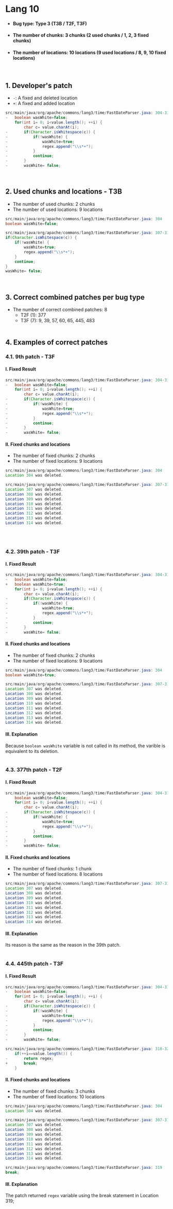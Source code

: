 # Lang 10
* <h4>Bug type: Type 3 (T3B / T2F, T3F)</h4>
* <h4>The number of chunks: 3 chunks (2 used chunks / 1, 2, 3 fixed chunks)</h4>
* <h4>The number of locations: 10 locations (9 used locations / 8, 9, 10 fixed locations)</h4>
<br>

## 1. Developer's patch
* `-`: A fixed and deleted location
* `+`: A fixed and added location
```java
src/main/java/org/apache/commons/lang3/time/FastDateParser.java: 304-314
-   boolean wasWhite=false;
    for(int i= 0; i<value.length(); ++i) {
        char c= value.charAt(i);
-       if(Character.isWhitespace(c)) {
-           if(!wasWhite) {
-               wasWhite=true;
-               regex.append("\\s*+");
-           }
-           continue;
-       }
-       wasWhite= false;
```
<br>

## 2. Used chunks and locations - T3B
* The number of used chunks: 2 chunks
* The number of used locations: 9 locations
```java
src/main/java/org/apache/commons/lang3/time/FastDateParser.java: 304
boolean wasWhite=false;
```

```java
src/main/java/org/apache/commons/lang3/time/FastDateParser.java: 307-314
if(Character.isWhitespace(c)) {
    if(!wasWhite) {
        wasWhite=true;
        regex.append("\\s*+");
    }
    continue;
}
wasWhite= false;
```
<br>

## 3. Correct combined patches per bug type
* The number of correct combined patches: 8
    * T2F (1): 377
    * T3F (7): 9, 39, 57, 60, 65, 445, 483
<br><br>

## 4. Examples of correct patches
### 4.1. 9th patch - T3F
#### I. Fixed Result
```java
src/main/java/org/apache/commons/lang3/time/FastDateParser.java: 304-314
-   boolean wasWhite=false;
    for(int i= 0; i<value.length(); ++i) {
        char c= value.charAt(i);
-       if(Character.isWhitespace(c)) {
-           if(!wasWhite) {
-               wasWhite=true;
-               regex.append("\\s*+");
-           }
-           continue;
-       }
-       wasWhite= false;
```

#### II. Fixed chunks and locations
* The number of fixed chunks: 2 chunks
* The number of fixed locations: 9 locations
```java
src/main/java/org/apache/commons/lang3/time/FastDateParser.java: 304
Location 304 was deleted.
```

```java
src/main/java/org/apache/commons/lang3/time/FastDateParser.java: 307-314
Location 307 was deleted.
Location 308 was deleted.
Location 309 was deleted.
Location 310 was deleted.
Location 311 was deleted.
Location 312 was deleted.
Location 313 was deleted.
Location 314 was deleted.
```
<br><br>

### 4.2. 39th patch - T3F
#### I. Fixed Result
```java
src/main/java/org/apache/commons/lang3/time/FastDateParser.java: 304-314
-   boolean wasWhite=false;
+   boolean wasWhite=true;
    for(int i= 0; i<value.length(); ++i) {
        char c= value.charAt(i);
-       if(Character.isWhitespace(c)) {
-           if(!wasWhite) {
-               wasWhite=true;
-               regex.append("\\s*+");
-           }
-           continue;
-       }
-       wasWhite= false;
```

#### II. Fixed chunks and locations
* The number of fixed chunks: 2 chunks
* The number of fixed locations: 9 locations
```java
src/main/java/org/apache/commons/lang3/time/FastDateParser.java: 304
boolean wasWhite=true;
```

```java
src/main/java/org/apache/commons/lang3/time/FastDateParser.java: 307-314
Location 307 was deleted.
Location 308 was deleted.
Location 309 was deleted.
Location 310 was deleted.
Location 311 was deleted.
Location 312 was deleted.
Location 313 was deleted.
Location 314 was deleted.
```

#### III. Explanation
Because ```boolean wasWhite``` variable is not called in its method, the varible is equivalent to its deletion.
<br><br>

### 4.3. 377th patch - T2F
#### I. Fixed Result
```java
src/main/java/org/apache/commons/lang3/time/FastDateParser.java: 304-314
    boolean wasWhite=false;
    for(int i= 0; i<value.length(); ++i) {
        char c= value.charAt(i);
-       if(Character.isWhitespace(c)) {
-           if(!wasWhite) {
-               wasWhite=true;
-               regex.append("\\s*+");
-           }
-           continue;
-       }
-       wasWhite= false;
```

#### II. Fixed chunks and locations
* The number of fixed chunks: 1 chunk
* The number of fixed locations: 8 locations
```java
src/main/java/org/apache/commons/lang3/time/FastDateParser.java: 307-314
Location 307 was deleted.
Location 308 was deleted.
Location 309 was deleted.
Location 310 was deleted.
Location 311 was deleted.
Location 312 was deleted.
Location 313 was deleted.
Location 314 was deleted.
```

#### III. Explanation
Its reason is the same as the reason in the 39th patch.
<br><br>

### 4.4. 445th patch - T3F
#### I. Fixed Result
```java
src/main/java/org/apache/commons/lang3/time/FastDateParser.java: 304-314
-   boolean wasWhite=false;
    for(int i= 0; i<value.length(); ++i) {
        char c= value.charAt(i);
-       if(Character.isWhitespace(c)) {
-           if(!wasWhite) {
-               wasWhite=true;
-               regex.append("\\s*+");
-           }
-           continue;
-       }
-       wasWhite= false;
```

```java
src/main/java/org/apache/commons/lang3/time/FastDateParser.java: 318-320
    if(++i==value.length()) {
-       return regex;
+       break;
    }
```

#### II. Fixed chunks and locations
* The number of fixed chunks: 3 chunks
* The number of fixed locations: 10 locations
```java
src/main/java/org/apache/commons/lang3/time/FastDateParser.java: 304
Location 304 was deleted.
```

```java
src/main/java/org/apache/commons/lang3/time/FastDateParser.java: 307-314
Location 307 was deleted.
Location 308 was deleted.
Location 309 was deleted.
Location 310 was deleted.
Location 311 was deleted.
Location 312 was deleted.
Location 313 was deleted.
Location 314 was deleted.
```

```java
src/main/java/org/apache/commons/lang3/time/FastDateParser.java: 319
break;
```

#### III. Explanation
The patch returned ```regex``` variable using the break statement in Location 319;
<br><br>